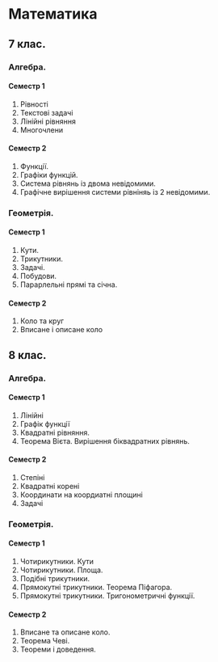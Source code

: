 # Математика
## 7 клас.
### Алгебра.
#### Семестр 1
1. Рівності
2. Текстові задачі
3. Лінійні рівняння
4. Многочлени
#### Семестр 2
1. Функції. 
2. Графіки функцій.
3. Система рівнянь із двома невідомими.
4. Графічне вирішення системи рівніняь із 2 невідомими.
### Геометрія.
#### Семестр 1
1. Кути.
2. Трикутники.
3. Задачі.
4. Побудови.
5. Парарлельні прямі та січна.
#### Семестр 2
1. Коло та круг
2. Вписане і описане коло
## 8 клас.
### Алгебра.
#### Семестр 1
1. Лінійні
2. Графік функції
3. Квадратні рівняння.
4. Теорема Вієта. Вирішення біквадратних рівнянь.

#### Семестр 2
1. Степіні
2. Квадратні корені
3. Координати на коордиатні площині
4. Задачі
### Геометрія.
#### Семестр 1
1. Чотирикутники. Кути
2. Чотирикутники. Площа.
3. Подібні трикутники.
4. Прямокутні трикутники. Теорема Піфагора.
5. Прямокутні трикутники. Тригонометричні функції.
#### Семестр 2
1. Вписане та описане коло.
2. Теорема Чеві.
3. Теореми і доведення.

 
